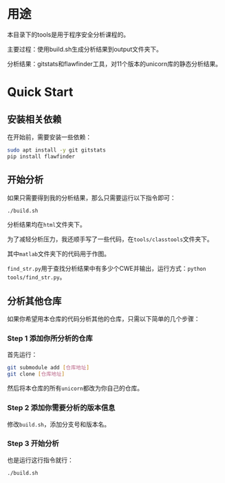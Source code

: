 # 用途

本目录下的tools是用于程序安全分析课程的。

主要过程：使用build.sh生成分析结果到output文件夹下。

分析结果：gitstats和flawfinder工具，对11个版本的unicorn库的静态分析结果。

# Quick Start

## 安装相关依赖
在开始前，需要安装一些依赖：

```bash
sudo apt install -y git gitstats
pip install flawfinder
```

## 开始分析

如果只需要得到我的分析结果，那么只需要运行以下指令即可：

```bash
./build.sh
```

分析结果均在`html`文件夹下。

为了减轻分析压力，我还顺手写了一些代码，在`tools/classtools`文件夹下。

其中`matlab`文件夹下的代码用于作图。

`find_str.py`用于查找分析结果中有多少个CWE并输出，运行方式：`python tools/find_str.py`。

## 分析其他仓库

如果你希望用本仓库的代码分析其他的仓库，只需以下简单的几个步骤：

### Step 1 添加你所分析的仓库

首先运行：

```bash
git submodule add [仓库地址]
git clone [仓库地址]
```

然后将本仓库的所有`unicorn`都改为你自己的仓库。

### Step 2 添加你需要分析的版本信息

修改`build.sh`，添加分支号和版本名。

### Step 3 开始分析

也是运行这行指令就行：

```bash
./build.sh
```